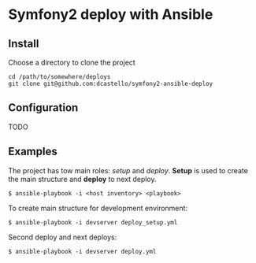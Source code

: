 Symfony2 deploy with Ansible
============================

Install
-------

Choose a directory to clone the project

    cd /path/to/somewhere/deploys
    git clone git@github.com:dcastello/symfony2-ansible-deploy

Configuration
-------------

TODO

Examples
--------

The project has tow main roles: *setup* and *deploy*. **Setup** is used to create the main structure and **deploy** to next deploy. 

    $ ansible-playbook -i <host inventory> <playbook>
    
To create main structure for development environment:

    $ ansible-playbook -i devserver deploy_setup.yml
    
Second deploy and next deploys:

    $ ansible-playbook -i devserver deploy.yml
    
    